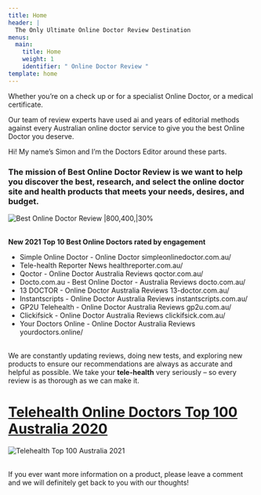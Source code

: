 ```yaml
---
title: Home
header: |
  The Only Ultimate Online Doctor Review Destination 
menus:
  main:
    title: Home
    weight: 1
    identifier: " Online Doctor Review "
template: home
---
```

Whether you’re on a check up or for a specialist Online Doctor, or a medical certificate.

Our team of review experts have used ai and years of editorial methods against every Australian online doctor service to give you the best Online Doctor you deserve.

Hi! My name’s Simon and I’m the Doctors Editor around these parts.

### The mission of **Best Online Doctor Review** is  we want to help you discover the best, research, and select the online doctor site and health  products that meets your needs, desires, and budget.

![Best Online Doctor Review |800,400,|30%](/images/21f3259db1c8f6c3a0-1-.png "Best Online Doctor Review")

\
**New 2021 Top 10 Best Online Doctors rated by engagement**

* Simple Online Doctor - Online Doctor	simpleonlinedoctor.com.au/		
* Tele-health Reporter News	healthreporter.com.au/		
* Qoctor - Online Doctor Australia Reviews	qoctor.com.au/		
* Docto.com.au - Best Online Doctor - Australia Reviews	docto.com.au/		
* 13 DOCTOR - Online Doctor Australia Reviews	13-doctor.com.au/		
* Instantscripts - Online Doctor Australia Reviews	instantscripts.com.au/		
* GP2U Telehealth - Online Doctor Australia Reviews	gp2u.com.au/		
* Clickifsick - Online Doctor Australia Reviews	clickifsick.com.au/		
* Your Doctors Online - Online Doctor Australia Reviews	yourdoctors.online/		

\
We are constantly updating reviews, doing new tests, and exploring new products to ensure our recommendations are always as accurate and helpful as possible. We take your **tele-health** very seriously – so every review is as thorough as we can make it.  

<!--StartFragment-->

# [Telehealth Online Doctors Top 100 Australia 2020](https://bestonlinedoctors.com.au/telehealth-top-100-aistralia/)

<!--EndFragment-->

![Telehealth Top 100 Australia 2021](/images/ribbon_red01_c_05-1-.png "Telehealth Top 100 Australia 2021")

\
If you ever want more information on a product, please leave a comment and we will definitely get back to you with our thoughts!